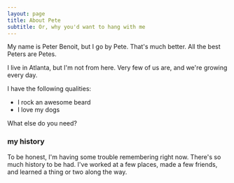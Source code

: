 ```yaml
---
layout: page
title: About Pete
subtitle: Or, why you'd want to hang with me
---
```


My name is Peter Benoit, but I go by Pete. That's much better. All the best Peters are Petes.

I live in Atlanta, but I'm not from here. Very few of us are, and we're growing every day.

I have the following qualities:

- I rock an awesome beard
- I love my dogs

What else do you need?

### my history

To be honest, I'm having some trouble remembering right now. There's so much history to be had. I've worked at a few places, made a few friends, and learned a thing or two along the way.
